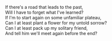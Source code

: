 If there's a road that leads to the past,  
Will I have to forget what I've learned?  
If I'm to start again on some unfamiliar plateau,  
Can I at least plant a flower for my untold sorrow?  
Can I at least pack up my solitary friend,  
And tell him we'll meet again before the end?  